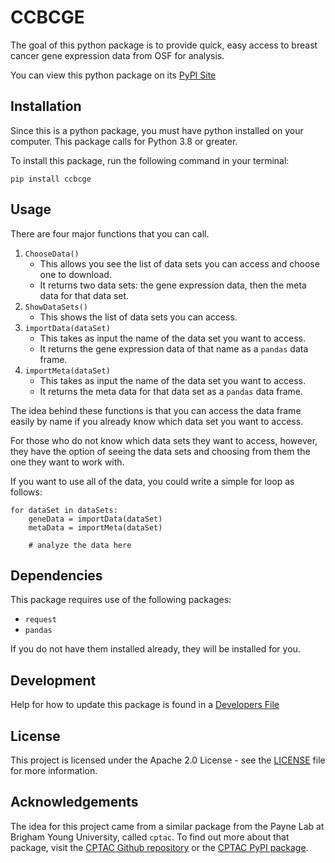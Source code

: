 # CCBCGE

The goal of this python package is to provide quick, easy access to breast cancer gene expression data from OSF for analysis.

You can view this python package on its [PyPI Site](https://pypi.org/project/ccbcge/)

## Installation

Since this is a python package, you must have python installed on your computer. This package calls for Python 3.8 or greater.

To install this package, run the following command in your terminal:
```
pip install ccbcge
```

## Usage

There are four major functions that you can call.
1. `ChooseData()`
    - This allows you see the list of data sets you can access and choose one to download.
    - It returns two data sets: the gene expression data, then the meta data for that data set.
4. `ShowDataSets()`
    - This shows the list of data sets you can access.
5. `importData(dataSet)`
    - This takes as input the name of the data set you want to access.
    - It returns the gene expression data of that name as a `pandas` data frame.
6. `importMeta(dataSet)`
    - This takes as input the name of the data set you want to access.
    - It returns the meta data for that data set as a `pandas` data frame.

The idea behind these functions is that you can access the data frame easily by name if you 
already know which data set you want to access.

For those who do not know which data sets they want to access, however, they have the option
of seeing the data sets and choosing from them the one they want to work with.

If you want to use all of the data, you could write a simple for loop as follows:
```
for dataSet in dataSets:
    geneData = importData(dataSet)
    metaData = importMeta(dataSet)

    # analyze the data here
```


## Dependencies

This package requires use of the following packages:
- `request`
- `pandas`

If you do not have them installed already, they will be installed for you.

## Development

Help for how to update this package is found in a [Developers File](dev.md)

## License

This project is licensed under the Apache 2.0 License - see the [LICENSE](LICENSE) file for more information.

## Acknowledgements

The idea for this project came from a similar package from the Payne Lab at Brigham Young University, called `cptac`.
To find out more about that package, visit the [CPTAC Github repository](https://github.com/PayneLab/cptac/)
or the [CPTAC PyPI package](https://pypi.org/project/cptac/).
